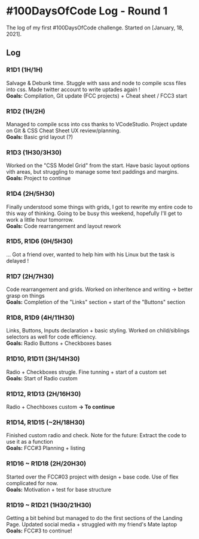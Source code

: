 # #100DaysOfCode Log - Round 1

The log of my first #100DaysOfCode challenge. Started on [January, 18, 2021].

## Log

### R1D1 (1H/1H)
Salvage & Debunk time. Stuggle with sass and node to compile scss files into css.
Made twitter account to write uptades again ! </br>
**Goals:** Compilation, Git update (FCC projects) + Cheat sheet / FCC3 start

### R1D2 (1H/2H)
Managed to compile scss into css thanks to VCodeStudio. Project update on Git & CSS Cheat Sheet UX review/planning. </br>
**Goals:** Basic grid layout (?)

### R1D3 (1H30/3H30)
Worked on the "CSS Model Grid" from the start. Have basic layout options vith areas, but struggling to manage some text paddings and margins. </br>
**Goals:** Project to continue

### R1D4 (2H/5H30)
Finally understood some things with grids, I got to rewrite my entire code to this way of thinking.
Going to be busy this weekend, hopefully I'll get to work a little hour tomorrow.  </br>
**Goals:** Code rearrangement and layout rework

### R1D5, R1D6 (0H/5H30)
... Got a friend over, wanted to help him with his Linux but the task is delayed !

### R1D7 (2H/7H30)
Code rearrangement and grids. Worked on inheritence and writing → better grasp on things  </br>
**Goals:** Completion of the "Links" section + start of the "Buttons" section

### R1D8, R1D9 (4H/11H30)
Links, Buttons, Inputs declaration + basic styling. Worked on child/siblings selectors as well for code efficiency.  </br>
**Goals:** Radio Buttons + Checkboxes bases

### R1D10, R1D11 (3H/14H30)
Radio + Checkboxes strugle. Fine tunning + start of a custom set <br>
**Goals:** Start of Radio custom

### R1D12, R1D13 (2H/16H30)
Radio + Chechboxes custom **→ To continue**

### R1D14, R1D15 (~2H/18H30)
Finished custom radio and check. Note for the future: Extract the code to use it as a function <br>
**Goals:** FCC#3 Planning + listing

### R1D16 ~ R1D18 (2H/20H30)
Started over the FCC#03 project with design + base code. Use of flex complicated for now. <br>
**Goals:** Motivation + test for base structure

### R1D19 ~ R1D21 (1H30/21H30)
Getting a bit behind but managed to do the first sections of the Landing Page. Updated social media + struggled with my friend's Mate laptop <br>
**Goals:** FCC#3 to continue!
